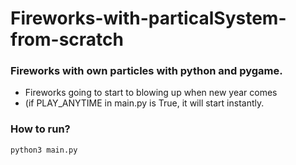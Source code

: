# Fireworks-with-particalSystem-from-scratch

### Fireworks with own particles with python and pygame.
- Fireworks going to start to blowing up when new year comes
- (if PLAY_ANYTIME in main.py is True, it will start instantly. 

### How to run?
```
python3 main.py
```
